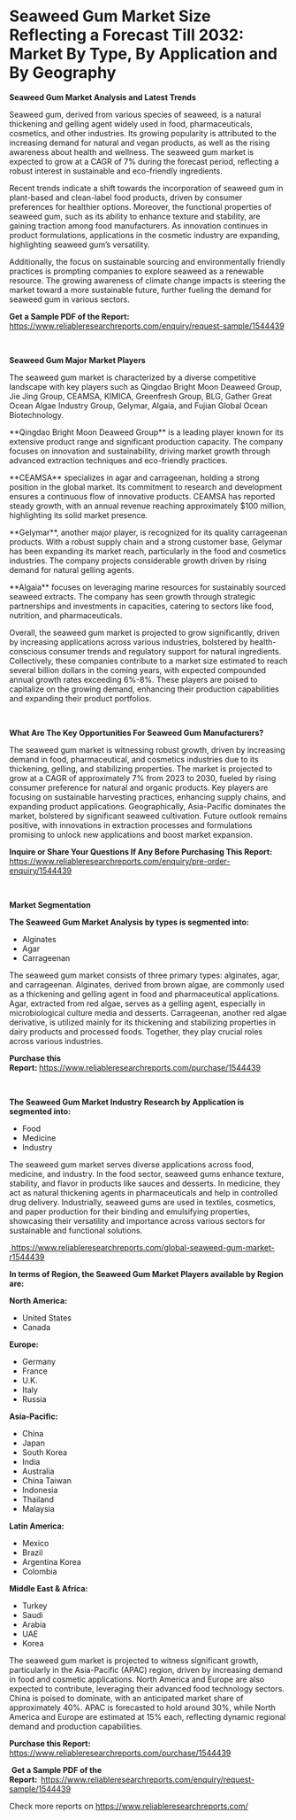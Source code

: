 <p><h1>Seaweed Gum Market Size Reflecting a Forecast Till 2032: Market By Type, By Application and By Geography</h1></p><p><strong>Seaweed Gum Market Analysis and Latest Trends</strong></p>
<p><p>Seaweed gum, derived from various species of seaweed, is a natural thickening and gelling agent widely used in food, pharmaceuticals, cosmetics, and other industries. Its growing popularity is attributed to the increasing demand for natural and vegan products, as well as the rising awareness about health and wellness. The seaweed gum market is expected to grow at a CAGR of 7% during the forecast period, reflecting a robust interest in sustainable and eco-friendly ingredients.</p><p>Recent trends indicate a shift towards the incorporation of seaweed gum in plant-based and clean-label food products, driven by consumer preferences for healthier options. Moreover, the functional properties of seaweed gum, such as its ability to enhance texture and stability, are gaining traction among food manufacturers. As innovation continues in product formulations, applications in the cosmetic industry are expanding, highlighting seaweed gum’s versatility.</p><p>Additionally, the focus on sustainable sourcing and environmentally friendly practices is prompting companies to explore seaweed as a renewable resource. The growing awareness of climate change impacts is steering the market toward a more sustainable future, further fueling the demand for seaweed gum in various sectors.</p></p>
<p><strong>Get a Sample PDF of the Report:&nbsp;</strong> <a href="https://www.reliableresearchreports.com/enquiry/request-sample/1544439?utm_campaign=3077&utm_medium=2&utm_source=Github&utm_content=ia&utm_term=31032025&utm_id=seaweed-gum">https://www.reliableresearchreports.com/enquiry/request-sample/1544439</a></p>
<p>&nbsp;</p>
<p><strong>Seaweed Gum Major Market Players</strong></p>
<p><p>The seaweed gum market is characterized by a diverse competitive landscape with key players such as Qingdao Bright Moon Deaweed Group, Jie Jing Group, CEAMSA, KIMICA, Greenfresh Group, BLG, Gather Great Ocean Algae Industry Group, Gelymar, Algaia, and Fujian Global Ocean Biotechnology. </p><p>**Qingdao Bright Moon Deaweed Group** is a leading player known for its extensive product range and significant production capacity. The company focuses on innovation and sustainability, driving market growth through advanced extraction techniques and eco-friendly practices.</p><p>**CEAMSA** specializes in agar and carrageenan, holding a strong position in the global market. Its commitment to research and development ensures a continuous flow of innovative products. CEAMSA has reported steady growth, with an annual revenue reaching approximately $100 million, highlighting its solid market presence.</p><p>**Gelymar**, another major player, is recognized for its quality carrageenan products. With a robust supply chain and a strong customer base, Gelymar has been expanding its market reach, particularly in the food and cosmetics industries. The company projects considerable growth driven by rising demand for natural gelling agents.</p><p>**Algaia** focuses on leveraging marine resources for sustainably sourced seaweed extracts. The company has seen growth through strategic partnerships and investments in capacities, catering to sectors like food, nutrition, and pharmaceuticals.</p><p>Overall, the seaweed gum market is projected to grow significantly, driven by increasing applications across various industries, bolstered by health-conscious consumer trends and regulatory support for natural ingredients. Collectively, these companies contribute to a market size estimated to reach several billion dollars in the coming years, with expected compounded annual growth rates exceeding 6%-8%. These players are poised to capitalize on the growing demand, enhancing their production capabilities and expanding their product portfolios.</p></p>
<p>&nbsp;</p>
<p><strong>What Are The Key Opportunities For Seaweed Gum Manufacturers?</strong></p>
<p><p>The seaweed gum market is witnessing robust growth, driven by increasing demand in food, pharmaceutical, and cosmetics industries due to its thickening, gelling, and stabilizing properties. The market is projected to grow at a CAGR of approximately 7% from 2023 to 2030, fueled by rising consumer preference for natural and organic products. Key players are focusing on sustainable harvesting practices, enhancing supply chains, and expanding product applications. Geographically, Asia-Pacific dominates the market, bolstered by significant seaweed cultivation. Future outlook remains positive, with innovations in extraction processes and formulations promising to unlock new applications and boost market expansion.</p></p>
<p><strong>Inquire or Share Your Questions If Any Before Purchasing This Report:</strong> <a href="https://www.reliableresearchreports.com/enquiry/pre-order-enquiry/1544439?utm_campaign=3077&utm_medium=2&utm_source=Github&utm_content=ia&utm_term=31032025&utm_id=seaweed-gum">https://www.reliableresearchreports.com/enquiry/pre-order-enquiry/1544439</a></p>
<p>&nbsp;</p>
<p><strong>Market Segmentation</strong></p>
<p><strong>The Seaweed Gum Market Analysis by types is segmented into:</strong></p>
<p><ul><li>Alginates</li><li>Agar</li><li>Carrageenan</li></ul></p>
<p><p>The seaweed gum market consists of three primary types: alginates, agar, and carrageenan. Alginates, derived from brown algae, are commonly used as a thickening and gelling agent in food and pharmaceutical applications. Agar, extracted from red algae, serves as a gelling agent, especially in microbiological culture media and desserts. Carrageenan, another red algae derivative, is utilized mainly for its thickening and stabilizing properties in dairy products and processed foods. Together, they play crucial roles across various industries.</p></p>
<p><strong>Purchase this Report:&nbsp;</strong><a href="https://www.reliableresearchreports.com/purchase/1544439?utm_campaign=3077&utm_medium=2&utm_source=Github&utm_content=ia&utm_term=31032025&utm_id=seaweed-gum">https://www.reliableresearchreports.com/purchase/1544439</a></p>
<p>&nbsp;</p>
<p><strong>The Seaweed Gum Market Industry Research by Application is segmented into:</strong></p>
<p><ul><li>Food</li><li>Medicine</li><li>Industry</li></ul></p>
<p><p>The seaweed gum market serves diverse applications across food, medicine, and industry. In the food sector, seaweed gums enhance texture, stability, and flavor in products like sauces and desserts. In medicine, they act as natural thickening agents in pharmaceuticals and help in controlled drug delivery. Industrially, seaweed gums are used in textiles, cosmetics, and paper production for their binding and emulsifying properties, showcasing their versatility and importance across various sectors for sustainable and functional solutions.</p></p>
<p><a href="https://www.reliableresearchreports.com/global-seaweed-gum-market-r1544439?utm_campaign=3077&utm_medium=2&utm_source=Github&utm_content=ia&utm_term=31032025&utm_id=seaweed-gum">&nbsp;https://www.reliableresearchreports.com/global-seaweed-gum-market-r1544439</a></p>
<p><strong>In terms of Region, the Seaweed Gum Market Players available by Region are:</strong></p>
<p>
    <p> <strong> North America: </strong>
        <ul>
            <li>United States</li>
            <li>Canada</li>
        </ul>
        </p> 
    <p> <strong> Europe: </strong>
        <ul>
            <li>Germany</li>
            <li>France</li>
            <li>U.K.</li>
            <li>Italy</li>
            <li>Russia</li>
        </ul>
        </p> 
    <p> <strong> Asia-Pacific: </strong>
        <ul>
            <li>China</li>
            <li>Japan</li>
            <li>South Korea</li>
            <li>India</li>
            <li>Australia</li>
            <li>China Taiwan</li>
            <li>Indonesia</li>
            <li>Thailand</li>
            <li>Malaysia</li>
        </ul>
        </p> 
    <p> <strong> Latin America: </strong>
        <ul>
            <li>Mexico</li>
            <li>Brazil</li>
            <li>Argentina Korea</li>
            <li>Colombia</li>
        </ul>
        </p> 
    <p> <strong> Middle East & Africa: </strong>
        <ul>
            <li>Turkey</li>
            <li>Saudi</li>
            <li>Arabia</li>
            <li>UAE</li>
            <li>Korea</li>
        </ul>
    </p>
    </p>
<p><p>The seaweed gum market is projected to witness significant growth, particularly in the Asia-Pacific (APAC) region, driven by increasing demand in food and cosmetic applications. North America and Europe are also expected to contribute, leveraging their advanced food technology sectors. China is poised to dominate, with an anticipated market share of approximately 40%. APAC is forecasted to hold around 30%, while North America and Europe are estimated at 15% each, reflecting dynamic regional demand and production capabilities.</p></p>
<p><strong>Purchase this Report: </strong><a href="https://www.reliableresearchreports.com/purchase/1544439?utm_campaign=3077&utm_medium=2&utm_source=Github&utm_content=ia&utm_term=31032025&utm_id=seaweed-gum">https://www.reliableresearchreports.com/purchase/1544439</a></p>
<p>&nbsp;<strong>Get a Sample PDF of the Report:&nbsp;&nbsp;</strong><a href="https://www.reliableresearchreports.com/enquiry/request-sample/1544439?utm_campaign=3077&utm_medium=2&utm_source=Github&utm_content=ia&utm_term=31032025&utm_id=seaweed-gum">https://www.reliableresearchreports.com/enquiry/request-sample/1544439</a></p>
<p><strong></strong></p>
<p>Check more reports on <a href="https://www.reliableresearchreports.com/?utm_campaign=3077&utm_medium=2&utm_source=Github&utm_content=ia&utm_term=31032025&utm_id=seaweed-gum">https://www.reliableresearchreports.com/</a></p>